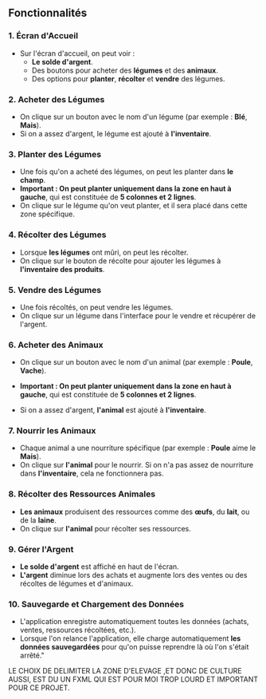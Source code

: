 
## Fonctionnalités

### 1. **Écran d'Accueil**
- Sur l'écran d'accueil, on peut voir :
    - **Le solde d'argent**.
    - Des boutons pour acheter des **légumes** et des **animaux**.
    - Des options pour **planter**, **récolter** et **vendre** des légumes.

### 2. **Acheter des Légumes**
- On clique sur un bouton avec le nom d'un légume (par exemple : **Blé**, **Mais**).
- Si on a assez d'argent, le légume est ajouté à **l'inventaire**.

### 3. **Planter des Légumes**
- Une fois qu'on a acheté des légumes, on peut les planter dans **le champ**.
- **Important : On peut planter uniquement dans la zone en haut à gauche**, qui est constituée de **5 colonnes et 2 lignes**.
- On clique sur le légume qu'on veut planter, et il sera placé dans cette zone spécifique.

### 4. **Récolter des Légumes**
- Lorsque **les légumes** ont mûri, on peut les récolter.
- On clique sur le bouton de récolte pour ajouter les légumes à **l'inventaire des produits**.

### 5. **Vendre des Légumes**
- Une fois récoltés, on peut vendre les légumes.
- On clique sur un légume dans l'interface pour le vendre et récupérer de l'argent.

### 6. **Acheter des Animaux**
- On clique sur un bouton avec le nom d'un animal (par exemple : **Poule**, **Vache**).
- **Important : On peut planter uniquement dans la zone en haut à gauche**, qui est constituée de **5 colonnes et 2 lignes**.

- Si on a assez d'argent, **l'animal** est ajouté à **l'inventaire**.

### 7. **Nourrir les Animaux**
- Chaque animal a une nourriture spécifique (par exemple : **Poule** aime le **Mais**).
- On clique sur **l'animal** pour le nourrir. Si on n'a pas assez de nourriture dans **l'inventaire**, cela ne fonctionnera pas.

### 8. **Récolter des Ressources Animales**
- **Les animaux** produisent des ressources comme des **œufs**, du **lait**, ou de la **laine**.
- On clique sur **l'animal** pour récolter ses ressources.

### 9. **Gérer l'Argent**
- **Le solde d'argent** est affiché en haut de l'écran.
- **L'argent** diminue lors des achats et augmente lors des ventes ou des récoltes de légumes et d'animaux.

### 10. **Sauvegarde et Chargement des Données**
- L'application enregistre automatiquement toutes les données (achats, ventes, ressources récoltées, etc.).
- Lorsque l'on relance l'application, elle charge automatiquement **les données sauvegardées** pour qu'on puisse reprendre là où l'on s'était arrêté."


LE CHOIX DE DELIMITER LA ZONE D'ELEVAGE ,ET DONC DE CULTURE AUSSI, EST DU UN FXML QUI EST POUR MOI TROP LOURD ET IMPORTANT POUR CE PROJET.
